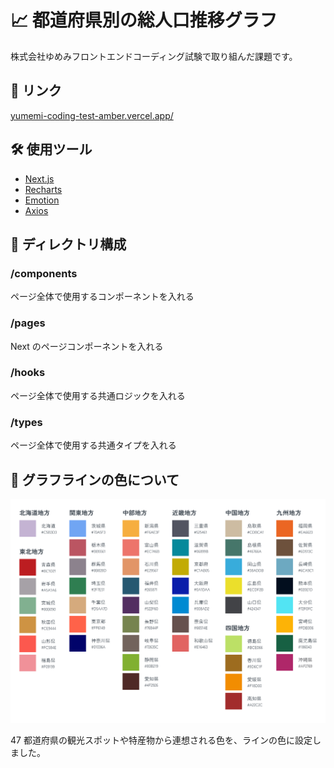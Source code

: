 # 📈 都道府県別の総人口推移グラフ

株式会社ゆめみフロントエンドコーディング試験で取り組んだ課題です。

## 🔗 リンク

[yumemi-coding-test-amber.vercel.app/](https://yumemi-coding-test-amber.vercel.app/)

## 🛠 使用ツール

- [Next.js](https://nextjs.org/)
- [Recharts](https://recharts.org/en-US/)
- [Emotion](https://emotion.sh/docs/introduction)
- [Axios](https://axios-http.com/)

## 📂 ディレクトリ構成

### /components

ページ全体で使用するコンポーネントを入れる

### /pages

Next のページコンポーネントを入れる

### /hooks

ページ全体で使用する共通ロジックを入れる

### /types

ページ全体で使用する共通タイプを入れる

## 🎨 グラフラインの色について

![都道府県イメージカラー](public/prefColor.jpg '都道府県イメージカラー')

47 都道府県の観光スポットや特産物から連想される色を、ラインの色に設定しました。
